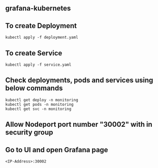 ## grafana-kubernetes

## To create Deployment
    kubectl apply -f deployment.yaml
## To create Service
    kubectl apply -f service.yaml
## Check deployments, pods and services using below commands
    kubectl get deploy -n monitoring
    kubectl get pods -n monitoring
    kubectl get svc -n monitoring
## Allow Nodeport port number "30002" with in security group
## Go to UI and open Grafana page
    <IP-Address>:30002
